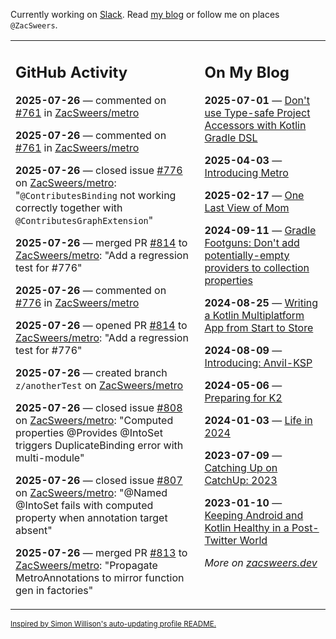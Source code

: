 Currently working on [Slack](https://slack.com/). Read [my blog](https://zacsweers.dev/) or follow me on places `@ZacSweers`.

<table><tr><td valign="top" width="60%">

## GitHub Activity
<!-- githubActivity starts -->
**2025-07-26** — commented on [#761](https://github.com/ZacSweers/metro/pull/761#issuecomment-3123733511) in [ZacSweers/metro](https://github.com/ZacSweers/metro)

**2025-07-26** — commented on [#761](https://github.com/ZacSweers/metro/pull/761#issuecomment-3123729469) in [ZacSweers/metro](https://github.com/ZacSweers/metro)

**2025-07-26** — closed issue [#776](https://github.com/ZacSweers/metro/issues/776) on [ZacSweers/metro](https://github.com/ZacSweers/metro): "`@ContributesBinding` not working correctly together with `@ContributesGraphExtension`"

**2025-07-26** — merged PR [#814](https://github.com/ZacSweers/metro/pull/814) to [ZacSweers/metro](https://github.com/ZacSweers/metro): "Add a regression test for #776"

**2025-07-26** — commented on [#776](https://github.com/ZacSweers/metro/issues/776#issuecomment-3123723334) in [ZacSweers/metro](https://github.com/ZacSweers/metro)

**2025-07-26** — opened PR [#814](https://github.com/ZacSweers/metro/pull/814) to [ZacSweers/metro](https://github.com/ZacSweers/metro): "Add a regression test for #776"

**2025-07-26** — created branch `z/anotherTest` on [ZacSweers/metro](https://github.com/ZacSweers/metro)

**2025-07-26** — closed issue [#808](https://github.com/ZacSweers/metro/issues/808) on [ZacSweers/metro](https://github.com/ZacSweers/metro): "Computed properties @Provides @IntoSet triggers DuplicateBinding error with multi-module"

**2025-07-26** — closed issue [#807](https://github.com/ZacSweers/metro/issues/807) on [ZacSweers/metro](https://github.com/ZacSweers/metro): "@Named @IntoSet fails with computed property when annotation target absent"

**2025-07-26** — merged PR [#813](https://github.com/ZacSweers/metro/pull/813) to [ZacSweers/metro](https://github.com/ZacSweers/metro): "Propagate MetroAnnotations to mirror function gen in factories"
<!-- githubActivity ends -->
</td><td valign="top" width="40%">

## On My Blog
<!-- blog starts -->
**2025-07-01** — [Don't use Type-safe Project Accessors with Kotlin Gradle DSL](https://www.zacsweers.dev/dont-use-type-safe-project-accessors-with-kotlin-gradle-dsl/)

**2025-04-03** — [Introducing Metro](https://www.zacsweers.dev/introducing-metro/)

**2025-02-17** — [One Last View of Mom](https://www.zacsweers.dev/one-last-view-of-mom/)

**2024-09-11** — [Gradle Footguns: Don't add potentially-empty providers to collection properties](https://www.zacsweers.dev/gradle-footgun-adding-empty-providers-to-collection-properties/)

**2024-08-25** — [Writing a Kotlin Multiplatform App from Start to Store](https://www.zacsweers.dev/writing-a-kotlin-multiplatform-app-from-start-to-store/)

**2024-08-09** — [Introducing: Anvil-KSP](https://www.zacsweers.dev/introducing-anvil-ksp/)

**2024-05-06** — [Preparing for K2](https://www.zacsweers.dev/preparing-for-k2/)

**2024-01-03** — [Life in 2024](https://www.zacsweers.dev/life-in-2024/)

**2023-07-09** — [Catching Up on CatchUp: 2023](https://www.zacsweers.dev/catching-up-on-catchup-2023/)

**2023-01-10** — [Keeping Android and Kotlin Healthy in a Post-Twitter World](https://www.zacsweers.dev/keeping-android-healthy/)
<!-- blog ends -->
_More on [zacsweers.dev](https://zacsweers.dev/)_
</td></tr></table>

<sub><a href="https://simonwillison.net/2020/Jul/10/self-updating-profile-readme/">Inspired by Simon Willison's auto-updating profile README.</a></sub>